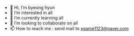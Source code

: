 - 👋 Hi, I’m byeong hyun
- 👀 I’m interested in all 
- 🌱 I’m currently learning all
- 💞️ I’m looking to collaborate on all
- 📫 How to reach me : send mail to xgame1123@naver.com 

<!---
qudgus3822/qudgus3822 is a ✨ special ✨ repository because its `README.md` (this file) appears on your GitHub profile.
You can click the Preview link to take a look at your changes.
--->
